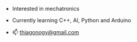 -  Interested in mechatronics 
-  Currently learning C++, AI, Python and Arduino

- 📫 thiagonogy@gmail.com
